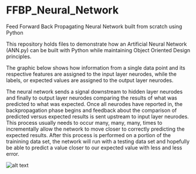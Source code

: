 # FFBP_Neural_Network
Feed Forward Back Propagating Neural Network built from scratch using Python

This repository holds files to demonstrate how an Artificial Neural Network (ANN.py) can be built with Python while maintaining Object Oriented Design principles.

The graphic below shows how information from a single data point and its respective features are assigned to the input layer neurodes, while the labels, or expected values are assigned to the output layer neurodes. 

The neural network sends a signal downstream to hidden layer neurodes and finally to output layer neurodes comparing the results of what was predicted to what was expected. Once all neurodes have reported in, the backpropagation phase begins and feedback about the comparison of predicted versus expected results is sent upstream to input layer neurodes. This process usually needs to occur many, many, many, times to incrementally allow the network to move closer to correctly predicting the expected results.  After this process is performed on a portion of the trainining data set, the network will run with a testing data set and hopefully be able to predict a value closer to our expected value with less and less error. 


![alt text](https://www.researchgate.net/profile/Montalee_Sasananan/publication/281271367/figure/fig2/AS:284441772609536@1444827611106/Feed-Forward-Neural-Network-with-Back-Propagation.png)
